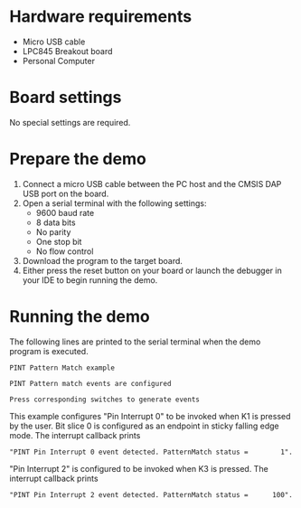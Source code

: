 Hardware requirements
=====================
- Micro USB cable
- LPC845 Breakout board
- Personal Computer

Board settings
==============
No special settings are required.

Prepare the demo
================
1.  Connect a micro USB cable between the PC host and the CMSIS DAP USB port on the board.
2.  Open a serial terminal with the following settings:
    - 9600 baud rate
    - 8 data bits
    - No parity
    - One stop bit
    - No flow control
3.  Download the program to the target board.
4.  Either press the reset button on your board or launch the debugger in your IDE to begin running the demo.

Running the demo
================
The following lines are printed to the serial terminal when the demo program is executed.
~~~~~~~~~~~~~~~~~~~~~~~~~~~~~~~~~~~
PINT Pattern Match example

PINT Pattern match events are configured

Press corresponding switches to generate events
~~~~~~~~~~~~~~~~~~~~~~~~~~~~~~~~~~~
This example configures "Pin Interrupt 0" to be invoked when K1 is pressed by the user.
Bit slice 0 is configured as an endpoint in sticky falling edge mode. The interrupt callback prints 
~~~~~~~~~~~~~~~~~~~~~~~~~~~~~~~~~~~
"PINT Pin Interrupt 0 event detected. PatternMatch status =        1". 
~~~~~~~~~~~~~~~~~~~~~~~~~~~~~~~~~~~
"Pin Interrupt 2" is configured to be invoked when K3 is pressed. The interrupt callback prints
~~~~~~~~~~~~~~~~~~~~~~~~~~~~~~~~~~~
"PINT Pin Interrupt 2 event detected. PatternMatch status =      100".
~~~~~~~~~~~~~~~~~~~~~~~~~~~~~~~~~~~
